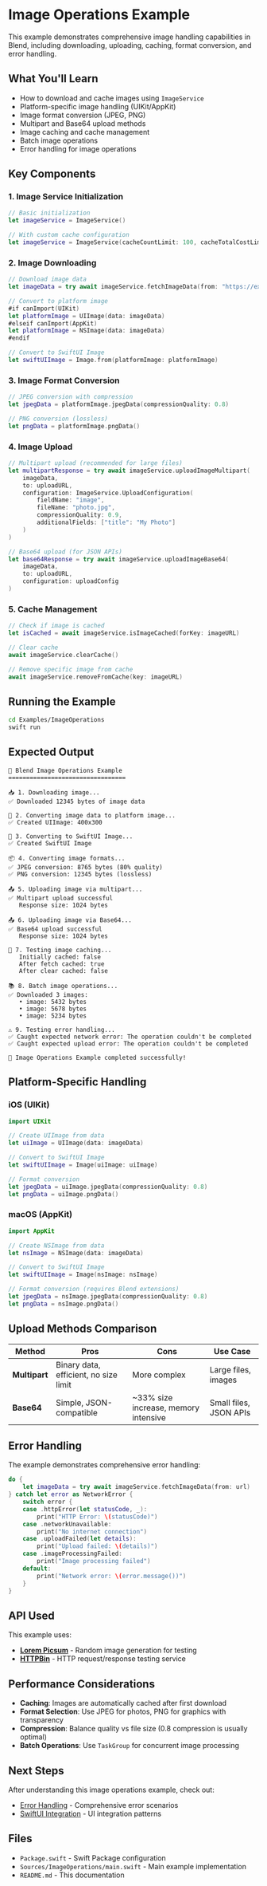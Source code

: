 # Image Operations Example

This example demonstrates comprehensive image handling capabilities in Blend, including downloading, uploading, caching, format conversion, and error handling.

## What You'll Learn

- How to download and cache images using `ImageService`
- Platform-specific image handling (UIKit/AppKit)
- Image format conversion (JPEG, PNG)
- Multipart and Base64 upload methods
- Image caching and cache management
- Batch image operations
- Error handling for image operations

## Key Components

### 1. Image Service Initialization

```swift
// Basic initialization
let imageService = ImageService()

// With custom cache configuration
let imageService = ImageService(cacheCountLimit: 100, cacheTotalCostLimit: 50 * 1024 * 1024)
```

### 2. Image Downloading

```swift
// Download image data
let imageData = try await imageService.fetchImageData(from: "https://example.com/image.jpg")

// Convert to platform image
#if canImport(UIKit)
let platformImage = UIImage(data: imageData)
#elseif canImport(AppKit)
let platformImage = NSImage(data: imageData)
#endif

// Convert to SwiftUI Image
let swiftUIImage = Image.from(platformImage: platformImage)
```

### 3. Image Format Conversion

```swift
// JPEG conversion with compression
let jpegData = platformImage.jpegData(compressionQuality: 0.8)

// PNG conversion (lossless)
let pngData = platformImage.pngData()
```

### 4. Image Upload

```swift
// Multipart upload (recommended for large files)
let multipartResponse = try await imageService.uploadImageMultipart(
    imageData,
    to: uploadURL,
    configuration: ImageService.UploadConfiguration(
        fieldName: "image",
        fileName: "photo.jpg",
        compressionQuality: 0.9,
        additionalFields: ["title": "My Photo"]
    )
)

// Base64 upload (for JSON APIs)
let base64Response = try await imageService.uploadImageBase64(
    imageData,
    to: uploadURL,
    configuration: uploadConfig
)
```

### 5. Cache Management

```swift
// Check if image is cached
let isCached = await imageService.isImageCached(forKey: imageURL)

// Clear cache
await imageService.clearCache()

// Remove specific image from cache
await imageService.removeFromCache(key: imageURL)
```

## Running the Example

```bash
cd Examples/ImageOperations
swift run
```

## Expected Output

```
🚀 Blend Image Operations Example
=================================

📥 1. Downloading image...
✅ Downloaded 12345 bytes of image data

🔄 2. Converting image data to platform image...
✅ Created UIImage: 400x300

🎨 3. Converting to SwiftUI Image...
✅ Created SwiftUI Image

📦 4. Converting image formats...
✅ JPEG conversion: 8765 bytes (80% quality)
✅ PNG conversion: 12345 bytes (lossless)

📤 5. Uploading image via multipart...
✅ Multipart upload successful
   Response size: 1024 bytes

📤 6. Uploading image via Base64...
✅ Base64 upload successful
   Response size: 1024 bytes

💾 7. Testing image caching...
   Initially cached: false
   After fetch cached: true
   After clear cached: false

📚 8. Batch image operations...
✅ Downloaded 3 images:
   • image: 5432 bytes
   • image: 5678 bytes
   • image: 5234 bytes

⚠️ 9. Testing error handling...
✅ Caught expected network error: The operation couldn't be completed
✅ Caught expected upload error: The operation couldn't be completed

🎉 Image Operations Example completed successfully!
```

## Platform-Specific Handling

### iOS (UIKit)
```swift
import UIKit

// Create UIImage from data
let uiImage = UIImage(data: imageData)

// Convert to SwiftUI Image
let swiftUIImage = Image(uiImage: uiImage)

// Format conversion
let jpegData = uiImage.jpegData(compressionQuality: 0.8)
let pngData = uiImage.pngData()
```

### macOS (AppKit)
```swift
import AppKit

// Create NSImage from data
let nsImage = NSImage(data: imageData)

// Convert to SwiftUI Image
let swiftUIImage = Image(nsImage: nsImage)

// Format conversion (requires Blend extensions)
let jpegData = nsImage.jpegData(compressionQuality: 0.8)
let pngData = nsImage.pngData()
```

## Upload Methods Comparison

| Method | Pros | Cons | Use Case |
|--------|------|------|----------|
| **Multipart** | Binary data, efficient, no size limit | More complex | Large files, images |
| **Base64** | Simple, JSON-compatible | ~33% size increase, memory intensive | Small files, JSON APIs |

## Error Handling

The example demonstrates comprehensive error handling:

```swift
do {
    let imageData = try await imageService.fetchImageData(from: url)
} catch let error as NetworkError {
    switch error {
    case .httpError(let statusCode, _):
        print("HTTP Error: \(statusCode)")
    case .networkUnavailable:
        print("No internet connection")
    case .uploadFailed(let details):
        print("Upload failed: \(details)")
    case .imageProcessingFailed:
        print("Image processing failed")
    default:
        print("Network error: \(error.message())")
    }
}
```

## API Used

This example uses:
- **[Lorem Picsum](https://picsum.photos/)** - Random image generation for testing
- **[HTTPBin](https://httpbin.org/)** - HTTP request/response testing service

## Performance Considerations

- **Caching**: Images are automatically cached after first download
- **Format Selection**: Use JPEG for photos, PNG for graphics with transparency
- **Compression**: Balance quality vs file size (0.8 compression is usually optimal)
- **Batch Operations**: Use `TaskGroup` for concurrent image processing

## Next Steps

After understanding this image operations example, check out:
- [Error Handling](../ErrorHandling/) - Comprehensive error scenarios
- [SwiftUI Integration](../SwiftUIIntegration/) - UI integration patterns

## Files

- `Package.swift` - Swift Package configuration
- `Sources/ImageOperations/main.swift` - Main example implementation
- `README.md` - This documentation